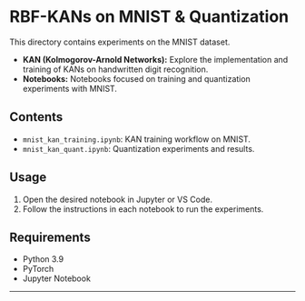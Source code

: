 # RBF-KANs on MNIST & Quantization

This directory contains experiments on the MNIST dataset.

- **KAN (Kolmogorov-Arnold Networks):** Explore the implementation and training of KANs on handwritten digit recognition.
- **Notebooks:** Notebooks focused on training and quantization experiments with MNIST.

## Contents

- `mnist_kan_training.ipynb`: KAN training workflow on MNIST.
- `mnist_kan_quant.ipynb`: Quantization experiments and results.

## Usage

1. Open the desired notebook in Jupyter or VS Code.
2. Follow the instructions in each notebook to run the experiments.

## Requirements

- Python 3.9
- PyTorch
- Jupyter Notebook

---